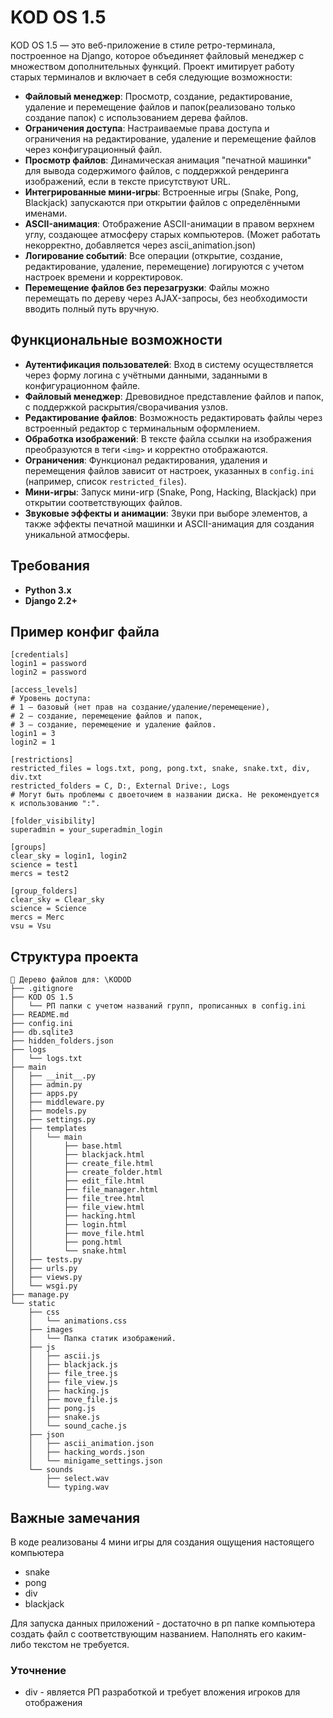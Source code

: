 # KOD OS 1.5

KOD OS 1.5 — это веб-приложение в стиле ретро-терминала, построенное на Django, которое объединяет файловый менеджер с множеством дополнительных функций. Проект имитирует работу старых терминалов и включает в себя следующие возможности:

- **Файловый менеджер**: Просмотр, создание, редактирование, удаление и перемещение файлов и папок(реализовано только создание папок) с использованием дерева файлов.
- **Ограничения доступа**: Настраиваемые права доступа и ограничения на редактирование, удаление и перемещение файлов через конфигурационный файл.
- **Просмотр файлов**: Динамическая анимация "печатной машинки" для вывода содержимого файлов, с поддержкой рендеринга изображений, если в тексте присутствуют URL.
- **Интегрированные мини-игры**: Встроенные игры (Snake, Pong, Blackjack) запускаются при открытии файлов с определёнными именами.
- **ASCII-анимация**: Отображение ASCII-анимации в правом верхнем углу, создающее атмосферу старых компьютеров. (Может работать некорректно, добавляется через ascii_animation.json)
- **Логирование событий**: Все операции (открытие, создание, редактирование, удаление, перемещение) логируются с учетом настроек времени и корректировок.
- **Перемещение файлов без перезагрузки**: Файлы можно перемещать по дереву через AJAX-запросы, без необходимости вводить полный путь вручную.

## Функциональные возможности

- **Аутентификация пользователей**: Вход в систему осуществляется через форму логина с учётными данными, заданными в конфигурационном файле.
- **Файловый менеджер**: Древовидное представление файлов и папок, с поддержкой раскрытия/сворачивания узлов.
- **Редактирование файлов**: Возможность редактировать файлы через встроенный редактор с терминальным оформлением.
- **Обработка изображений**: В тексте файла ссылки на изображения преобразуются в теги `<img>` и корректно отображаются.
- **Ограничения**: Функционал редактирования, удаления и перемещения файлов зависит от настроек, указанных в `config.ini` (например, список `restricted_files`).
- **Мини-игры**: Запуск мини-игр (Snake, Pong, Hacking, Blackjack) при открытии соответствующих файлов.
- **Звуковые эффекты и анимации**: Звуки при выборе элементов, а также эффекты печатной машинки и ASCII-анимация для создания уникальной атмосферы.

## Требования

- **Python 3.x**
- **Django 2.2+**

## Пример конфиг файла

```
[credentials]
login1 = password
login2 = password

[access_levels]
# Уровень доступа:
# 1 – базовый (нет прав на создание/удаление/перемещение),
# 2 – создание, перемещение файлов и папок,
# 3 – создание, перемещение и удаление файлов.
login1 = 3
login2 = 1

[restrictions]
restricted_files = logs.txt, pong, pong.txt, snake, snake.txt, div, div.txt
restricted_folders = C, D:, External Drive:, Logs
# Могут быть проблемы с двоеточием в названии диска. Не рекомендуется к использованию ":".

[folder_visibility]
superadmin = your_superadmin_login

[groups]
clear_sky = login1, login2
science = test1
mercs = test2

[group_folders]
clear_sky = Clear_sky
science = Science
mercs = Merc
vsu = Vsu
```

## Структура проекта
```
📁 Дерево файлов для: \KODOD
├── .gitignore
├── KOD OS 1.5
│   └── РП папки с учетом названий групп, прописанных в config.ini
├── README.md
├── config.ini
├── db.sqlite3
├── hidden_folders.json
├── logs
│   └── logs.txt
├── main
│   ├── __init__.py
│   ├── admin.py
│   ├── apps.py
│   ├── middleware.py
│   ├── models.py
│   ├── settings.py
│   ├── templates
│   │   └── main
│   │       ├── base.html
│   │       ├── blackjack.html
│   │       ├── create_file.html
│   │       ├── create_folder.html
│   │       ├── edit_file.html
│   │       ├── file_manager.html
│   │       ├── file_tree.html
│   │       ├── file_view.html
│   │       ├── hacking.html
│   │       ├── login.html
│   │       ├── move_file.html
│   │       ├── pong.html
│   │       └── snake.html
│   ├── tests.py
│   ├── urls.py
│   ├── views.py
│   └── wsgi.py
├── manage.py
└── static
    ├── css
    │   └── animations.css
    ├── images
    │   └── Папка статик изображений.
    ├── js
    │   ├── ascii.js
    │   ├── blackjack.js
    │   ├── file_tree.js
    │   ├── file_view.js
    │   ├── hacking.js
    │   ├── move_file.js
    │   ├── pong.js
    │   ├── snake.js
    │   └── sound_cache.js
    ├── json
    │   ├── ascii_animation.json
    │   ├── hacking_words.json
    │   └── minigame_settings.json
    └── sounds
        ├── select.wav
        └── typing.wav

```

## Важные замечания

В коде реализованы 4 мини игры для создания ощущения настоящего компьютера
- snake
- pong
- div
- blackjack

Для запуска данных приложений - достаточно в рп папке компьютера создать файл с соответствующим названием. Наполнять его каким-либо текстом не требуется.
### Уточнение
- div - является РП разработкой и требует вложения игроков для отображения 
